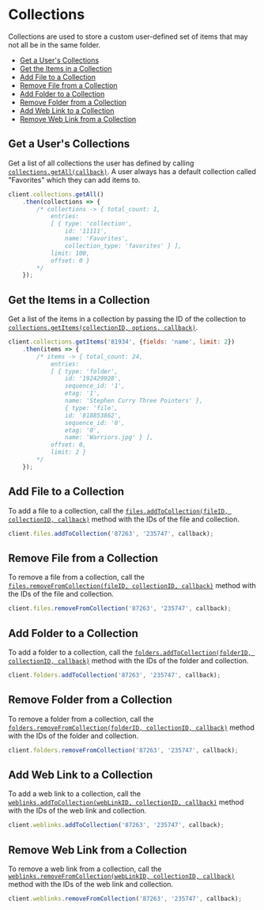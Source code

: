 Collections
===========

Collections are used to store a custom user-defined set of items that may not
all be in the same folder.

<!-- START doctoc generated TOC please keep comment here to allow auto update -->
<!-- DON'T EDIT THIS SECTION, INSTEAD RE-RUN doctoc TO UPDATE -->


- [Get a User's Collections](#get-a-users-collections)
- [Get the Items in a Collection](#get-the-items-in-a-collection)
- [Add File to a Collection](#add-file-to-a-collection)
- [Remove File from a Collection](#remove-file-from-a-collection)
- [Add Folder to a Collection](#add-folder-to-a-collection)
- [Remove Folder from a Collection](#remove-folder-from-a-collection)
- [Add Web Link to a Collection](#add-web-link-to-a-collection)
- [Remove Web Link from a Collection](#remove-web-link-from-a-collection)

<!-- END doctoc generated TOC please keep comment here to allow auto update -->

Get a User's Collections
------------------------

Get a list of all collections the user has defined by calling [`collections.getAll(callback)`](http://opensource.box.com/box-node-sdk/jsdoc/Collections.html#getAll).
A user always has a default collection called "Favorites" which they can add
items to.

<!-- sample get_collections -->
```js
client.collections.getAll()
	.then(collections => {
		/* collections -> { total_count: 1,
			entries: 
			[ { type: 'collection',
				id: '11111',
				name: 'Favorites',
				collection_type: 'favorites' } ],
			limit: 100,
			offset: 0 }
		*/
	});
```

Get the Items in a Collection
-----------------------------

Get a list of the items in a collection by passing the ID of the collection to
[`collections.getItems(collectionID, options, callback)`](http://opensource.box.com/box-node-sdk/jsdoc/Collections.html#getItems).

<!-- sample get_collections_id_items -->
```js
client.collections.getItems('81934', {fields: 'name', limit: 2})
	.then(items => {
		/* items -> { total_count: 24,
			entries: 
			[ { type: 'folder',
				id: '192429928',
				sequence_id: '1',
				etag: '1',
				name: 'Stephen Curry Three Pointers' },
				{ type: 'file',
				id: '818853862',
				sequence_id: '0',
				etag: '0',
				name: 'Warriors.jpg' } ],
			offset: 0,
			limit: 2 }
		*/
	});
```

Add File to a Collection
------------------------

To add a file to a collection, call the
[`files.addToCollection(fileID, collectionID, callback)`](http://opensource.box.com/box-node-sdk/jsdoc/Files.html#addToCollection)
method with the IDs of the file and collection.

```js
client.files.addToCollection('87263', '235747', callback);
```

Remove File from a Collection
-----------------------------

To remove a file from a collection, call the
[`files.removeFromCollection(fileID, collectionID, callback)`](http://opensource.box.com/box-node-sdk/jsdoc/Files.html#removeFromCollection)
method with the IDs of the file and collection.

```js
client.files.removeFromCollection('87263', '235747', callback);
```

Add Folder to a Collection
--------------------------

To add a folder to a collection, call the
[`folders.addToCollection(folderID, collectionID, callback)`](http://opensource.box.com/box-node-sdk/jsdoc/Folders.html#addToCollection)
method with the IDs of the folder and collection.

```js
client.folders.addToCollection('87263', '235747', callback);
```

Remove Folder from a Collection
-------------------------------

To remove a folder from a collection, call the
[`folders.removeFromCollection(folderID, collectionID, callback)`](http://opensource.box.com/box-node-sdk/jsdoc/Folders.html#removeFromCollection)
method with the IDs of the folder and collection.

```js
client.folders.removeFromCollection('87263', '235747', callback);
```

Add Web Link to a Collection
----------------------------

To add a web link to a collection, call the
[`weblinks.addToCollection(webLinkID, collectionID, callback)`](http://opensource.box.com/box-node-sdk/jsdoc/WebLinks.html#addToCollection)
method with the IDs of the web link and collection.

```js
client.weblinks.addToCollection('87263', '235747', callback);
```

Remove Web Link from a Collection
---------------------------------

To remove a web link from a collection, call the
[`weblinks.removeFromCollection(webLinkID, collectionID, callback)`](http://opensource.box.com/box-node-sdk/jsdoc/WebLinks.html#removeFromCollection)
method with the IDs of the web link and collection.

```js
client.weblinks.removeFromCollection('87263', '235747', callback);
```
